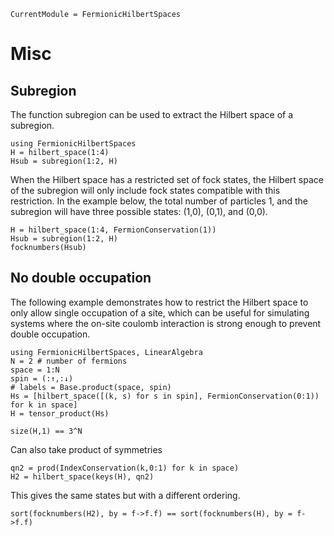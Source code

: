 ```@meta
CurrentModule = FermionicHilbertSpaces
```

# Misc


## Subregion
The function subregion can be used to extract the Hilbert space of a subregion.
```@example subregion
using FermionicHilbertSpaces
H = hilbert_space(1:4)
Hsub = subregion(1:2, H)
``` 

When the Hilbert space has a restricted set of fock states, the Hilbert space of the subregion will only include fock states compatible with this restriction. In the example below, the total number of particles 1, and the subregion will have three possible states: (1,0), (0,1), and (0,0).
```@example subregion
H = hilbert_space(1:4, FermionConservation(1))
Hsub = subregion(1:2, H)
focknumbers(Hsub)
``` 

## No double occupation

The following example demonstrates how to restrict the Hilbert space to only allow single occupation of a site, which can be useful for simulating systems where the on-site coulomb interaction is strong enough to prevent double occupation.

```@example double_occupation
using FermionicHilbertSpaces, LinearAlgebra
N = 2 # number of fermions
space = 1:N 
spin = (:↑,:↓)
# labels = Base.product(space, spin) 
Hs = [hilbert_space([(k, s) for s in spin], FermionConservation(0:1)) for k in space]
H = tensor_product(Hs)
```

```@example double_occupation
size(H,1) == 3^N
```

Can also take product of symmetries
```@example double_occupation
qn2 = prod(IndexConservation(k,0:1) for k in space)
H2 = hilbert_space(keys(H), qn2)
```

This gives the same states but with a different ordering.
```@example double_occupation
sort(focknumbers(H2), by = f->f.f) == sort(focknumbers(H), by = f->f.f)
```

